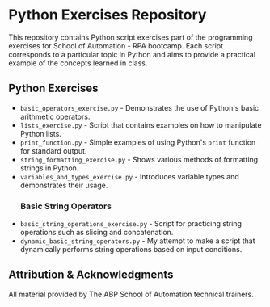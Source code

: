 # Python Exercises Repository
This repository contains Python script exercises part of the programming exercises for School of Automation - RPA bootcamp. Each script corresponds to a particular topic in Python and aims to provide a practical example of the concepts learned in class.

## Python Exercises
- `basic_operators_exercise.py` - Demonstrates the use of Python's basic arithmetic operators.
- `lists_exercise.py` - Script that contains examples on how to manipulate Python lists.
- `print_function.py` - Simple examples of using Python's `print` function for standard output.
- `string_formatting_exercise.py` - Shows various methods of formatting strings in Python.
- `variables_and_types_exercise.py` - Introduces variable types and demonstrates their usage.
   ### Basic String Operators
- `basic_string_operations_exercise.py` - Script for practicing string operations such as slicing and concatenation.
- `dynamic_basic_string_operators.py` - My attempt to make a script that dynamically performs string operations based on input conditions.
  
## Attribution & Acknowledgments
All material provided by The ABP School of Automation technical trainers.
